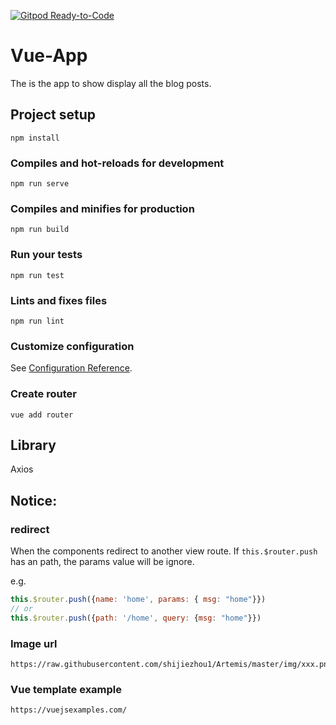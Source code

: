 [![Gitpod Ready-to-Code](https://img.shields.io/badge/Gitpod-Ready--to--Code-blue?logo=gitpod)](https://gitpod.io/#https://github.com/shijiezhou1/vue-app) 

# Vue-App

The is the app to show display all the blog posts.

## Project setup
```
npm install
```

### Compiles and hot-reloads for development
```
npm run serve
```

### Compiles and minifies for production
```
npm run build
```

### Run your tests
```
npm run test
```

### Lints and fixes files
```
npm run lint
```

### Customize configuration
See [Configuration Reference](https://cli.vuejs.org/config/).

### Create router
```
vue add router
```

## Library

Axios

## Notice: 

### redirect 

When the components redirect to another view route. If `this.$router.push` has an path, the params value will be ignore. 

e.g. 
```javascript
this.$router.push({name: 'home', params: { msg: "home"}})
// or
this.$router.push({path: '/home', query: {msg: "home"}})
```

### Image url 

```
https://raw.githubusercontent.com/shijiezhou1/Artemis/master/img/xxx.png
```

### Vue template example 

```
https://vuejsexamples.com/
```
